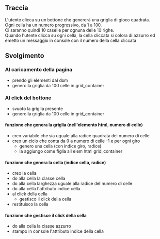 ## Traccia

L'utente clicca su un bottone che genererà una griglia di gioco quadrata.  
Ogni cella ha un numero progressivo, da 1 a 100.  
Ci saranno quindi 10 caselle per ognuna delle 10 righe.  
Quando l'utente clicca su ogni cella, la cella cliccata si colora di azzurro ed emetto un messaggio in console con il numero della cella cliccata. 

## Svolgimento

### Al caricamento della pagina
- prendo gli elementi dal dom
- genero la griglia da 100 celle in grid_container

### Al click del bottone
- svuoto la griglia presente
- genero la griglia da 100 celle in grid_container

#### funzione che genera la griglia (nell'elemento html, numero di celle)
- creo variabile che sia uguale alla radice quadrata del numero di celle
- creo un ciclo che conta da 0 a numero di celle -1 e per ogni giro
    - genero una cella (con indice giro, radice)
    - la aggiungo come figlia all elem html grid_container

#### funzione che genera la cella (indice cella, radice)
- creo la cella
- do alla cella la classe cella
- do alla cella larghezza uguale alla radice del numero di celle
- do alla cella l'attributo indice cella
- al click della cella
    - gestisco il click della cella
- restituisco la cella

#### funzione che gestisce il click della cella
- do alla cella la classe azzurro
- stampo in console l'attributo indice della cella